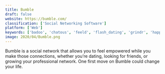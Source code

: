 ```yaml
---
title: Bumble
draft: false 
website: https://bumble.com/
classification: ['Social Networking Software']
platform: ['Web']
keywords: ['badoo', 'chatous', 'feeld', 'flash_dating', 'grindr', 'happn', 'hinge', 'hot_or_not', 'lovoo', 'meetme', 'meetwo', 'pheramor', 'reddit', 'skout', 'tastebuds', 'tinder', 'tinder_gold', 'tinder_places', 'zoosk']
image: 2020/04/Bumble.png
---
```

Bumble is a social network that allows you to feel empowered while you make those connections, whether you’re dating, looking for friends, or growing your professional network. One first move on Bumble could change your life.